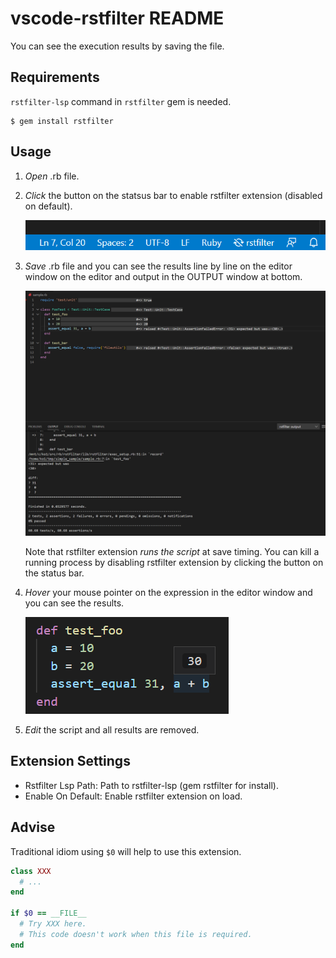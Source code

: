 # vscode-rstfilter README

You can see the execution results by saving the file.

## Requirements

`rstfilter-lsp` command in `rstfilter` gem is needed.

```
$ gem install rstfilter
```

## Usage 

1. *Open* .rb file.
2. *Click* the button on the statsus bar to enable rstfilter extension (disabled on default). 

   ![](doc/2022-06-13-03-09-32.png)

3. *Save* .rb file and you can see the results line by line on the editor window on the editor and output in the OUTPUT window at bottom.

   ![](doc/2022-06-13-03-14-05.png)

   Note that rstfilter extension *runs the script* at save timing. You can kill a running process by disabling rstfilter extension by clicking the button on the status bar.

4. *Hover* your mouse pointer on the expression in the editor window and you can see the results.

   ![](doc/2022-06-13-03-17-16.png)

5. *Edit* the script and all results are removed.

## Extension Settings

* Rstfilter Lsp Path: Path to rstfilter-lsp (gem rstfilter for install).
* Enable On Default: Enable rstfilter extension on load.

## Advise

Traditional idiom using `$0` will help to use this extension.

```ruby
class XXX
  # ...
end

if $0 == __FILE__
  # Try XXX here.
  # This code doesn't work when this file is required.
end
```
